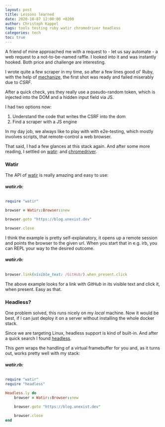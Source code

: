 ```yaml
---
layout: post
title: Lessons learned
date: 2020-10-07 12:00:00 +0200
author: Christoph Kappel
tags: tools testing ruby watir chromedriver headless
categories: tech
toc: true
---
```

A friend of mine approached me with a request to - let us say automate - a web request to a
not-to-be-named raffle. I looked into it and was instantly hooked. Both price and challenge are
interesting.

I wrote quite a few scraper in my time, so after a few lines good ol' Ruby, with the help of
[mechanize][1], the first shot was ready and failed miserably due to *CSRF*.

After a quick check, yes they really use a pseudo-random token, which is injected into the DOM and
a hidden input field via JS.

I had two options now:

1. Understand the code that writes the CSRF into the dom
2. Find a scraper with a JS engine

In my day job, we always like to play with with e2e-testing, which mostly involves scripts, that
remote-control a web browser.

That said, I had a few glances at this stack again. And after some more reading, I settled on
[watir][2]: and [chromedriver][3].

### Watir

The API of [watir][2] is really amazing and easy to use:

###### **watir.rb:**
```ruby
require "watir"

browser = Watir::Browser::new

browser.goto "https://blog.unexist.dev"

browser.close
```

I think the example is pretty self-explanatory, it opens up a remote session and points the browser
to the given url. When you start that in e.g. irb, you can REPL your way to the desired outcome.

###### **watir.rb:**
```ruby
browser.link(visible_text: /GitHub/).when_present.click
```
The above example looks for a link with *GitHub* in its visible text and click it, when present.
Easy as that.

### Headless?

One problem solved, this runs nicely on my *local* machine. Now it would be best, if I can just
deploy it on a server without installing the whole docker stack.

Since we are targeting Linux, headless support is kind of built-in. And after a quick search I
found [headless][4].

This *gem* wraps the handling of a virtual framebuffer for you and, as it turns out, works pretty
well with my stack:

###### **watir.rb:**
```ruby
require "watir"
require "headless"

Headless.ly do
    browser = Watir::Browser::new

    browser.goto "https://blog.unexist.dev"

    browser.close
end
```

[1]: https://github.com/sparklemotion/mechanize
[2]: http://watir.com/
[3]: https://chromedriver.chromium.org/
[4]: https://github.com/leonid-shevtsov/headless